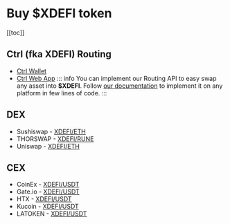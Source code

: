 # Buy $XDEFI token

[[toc]]

## Ctrl (fka XDEFI) Routing

- [Ctrl Wallet](https://chrome.google.com/webstore/detail/xdefi-wallet/hmeobnfnfcmdkdcmlblgagmfpfboieaf)
- [Ctrl Web App](https://ctrl.xyz/)
  ::: info
  You can implement our Routing API to easy swap any asset into **$XDEFI**. Follow [our documentation](/swap-widget/widget-integration) to implement it on any platform in few lines of code.
  :::

## DEX

- Sushiswap - [XDEFI/ETH](https://app.sushi.com/swap?inputCurrency=ETH&outputCurrency=0x72B886d09C117654aB7dA13A14d603001dE0B777)
- THORSWAP - [XDEFI/RUNE](https://app.thorswap.finance/swap/THOR.RUNE_ETH.XDEFI-0x72b886d09c117654ab7da13a14d603001de0b777?sellAmount=0)
- Uniswap - [XDEFI/ETH](https://docs.xdefi.io/docs/usdxdefi-token/buy-usdxdefi)

## CEX

- CoinEx - [XDEFI/USDT](https://www.coinex.com/en/exchange?currency=USDT&dest=XDEFI)
- Gate.io - [XDEFI/USDT](https://www.gate.io/trade/XDEFI_USDT)
- HTX - [XDEFI/USDT](https://www.htx.com/en-us/trade/xdefi_usdt)
- Kucoin - [XDEFI/USDT](https://www.kucoin.com/trade/XDEFI-USDT)
- LATOKEN - [XDEFI/USDT](https://latoken.com/exchange/USDT-XDEFI)
